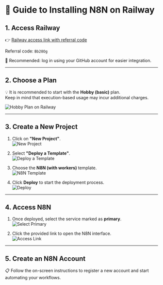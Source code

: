 # 🚀 Guide to Installing N8N on Railway

## 1. Access Railway

👉 [Railway access link with referral code](https://railway.com?referralCode=Bb28Og)  

Referral code: `Bb28Og`  

🔑 Recommended: log in using your GitHub account for easier integration.

---

## 2. Choose a Plan

💡 It is recommended to start with the **Hobby (basic)** plan.  
Keep in mind that execution-based usage may incur additional charges.

![Hobby Plan on Railway](https://github.com/user-attachments/assets/affd8478-675f-4a0e-a916-a734edcd9057)

---

## 3. Create a New Project

1. Click on **"New Project"**.  
   ![New Project](https://github.com/user-attachments/assets/f45df658-443e-4b43-be70-fc4bee406b09)

2. Select **"Deploy a Template"**.  
   ![Deploy a Template](https://github.com/user-attachments/assets/a5c61b92-3255-4b57-aad4-bafb5d2f5ae6)

3. Choose the **N8N (with workers)** template.  
   ![N8N Template](https://github.com/user-attachments/assets/b4a8f43a-a7af-4351-a829-b805f40de668)

4. Click **Deploy** to start the deployment process.  
   ![Deploy](https://github.com/user-attachments/assets/82ce81d7-d643-4a63-a9d9-84c1bf40516b)

---

## 4. Access N8N

1. Once deployed, select the service marked as **primary**.  
   ![Select Primary](https://github.com/user-attachments/assets/a58c51a7-f63d-4882-a641-366f24efc976)

2. Click the provided link to open the N8N interface.  
   ![Access Link](https://github.com/user-attachments/assets/96336d4e-99b0-4689-913a-f5b628c360d7)

---

## 5. Create an N8N Account

📋 Follow the on-screen instructions to register a new account and start automating your workflows.

